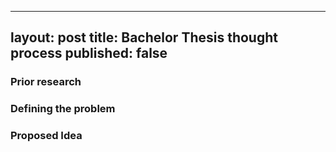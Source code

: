 
---
layout: post
title: Bachelor Thesis thought process
published: false
---

### Prior research

### Defining the problem

### Proposed Idea
